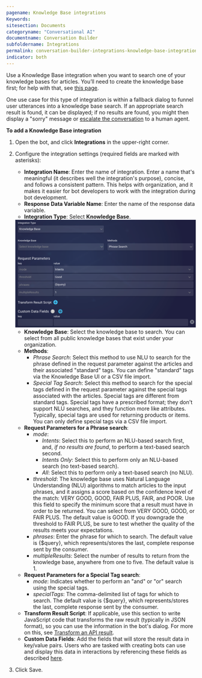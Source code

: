 ```yaml
---
pagename: Knowledge Base integrations
Keywords:
sitesection: Documents
categoryname: "Conversational AI"
documentname: Conversation Builder
subfoldername: Integrations
permalink: conversation-builder-integrations-knowledge-base-integrations.html
indicator: both
---
```


Use a Knowledge Base integration when you want to search one of your knowledge bases for articles. You’ll need to create the knowledge base first; for help with that, see [this page](knowledge-base-overview.html).

One use case for this type of integration is within a fallback dialog to funnel user utterances into a knowledge base search. If an appropriate search result is found, it can be displayed; if no results are found, you might then display a "sorry" message or [escalate the conversation](conversation-builder-integrations-liveperson-agent-escalation-integrations.html) to a human agent.

**To add a Knowledge Base integration**

1. Open the bot, and click **Integrations** in the upper-right corner.
2. Configure the integration settings (required fields are marked with asterisks):
    - **Integration Name**: Enter the name of integration. Enter a name that's meaningful (it describes well the integration's purpose), concise, and follows a consistent pattern. This helps with organization, and it makes it easier for bot developers to work with the integration during bot development.
    - **Response Data Variable Name**: Enter the name of the response data variable.
    - **Integration Type**: Select **Knowledge Base**.
    
    <img class="fancyimage" style="width:600px" src="img/ConvoBuilder/integrations_kb.png">
    
    - **Knowledge Base**: Select the knowledge base to search. You can select from all public knowledge bases that exist under your organization.
    - **Methods**:
        - *Phrase Search*: Select this method to use NLU to search for the phrase defined in the request parameter against the articles and their associated "standard" tags. You can define "standard" tags via the Knowledge Base UI or a CSV file import.
        - *Special Tag Search*: Select this method to search for the special tags defined in the request parameter against the special tags associated with the articles. Special tags are different from standard tags. Special tags have a prescribed format; they don't support NLU searches, and they function more like attributes. Typically, special tags are used for returning products or items. You can only define special tags via a CSV file import.
    - **Request Parameters for a Phrase search**:
        - *mode*: 
            - *Intents*: Select this to perform an NLU-based search first, and, *if no results are found*, to perform a text-based search second.
            - *Intents Only*: Select this to perform only an NLU-based search (no text-based search).
            - *All*: Select this to perform only a text-based search (no NLU).
        - *threshold*: The knowledge base uses Natural Language Understanding (NLU) algorithms to match articles to the input phrases, and it assigns a score based on the confidence level of the match: VERY GOOD, GOOD, FAIR PLUS, FAIR, and POOR. Use this field to specify the minimum score that a result must have in order to be returned. You can select from VERY GOOD, GOOD, or FAIR PLUS. The default value is GOOD. If you downgrade the threshold to FAIR PLUS, be sure to test whether the quality of the results meets your expectations.
        - *phrases*:   Enter the phrase for which to search. The default value is {$query}, which represents/stores the last, complete response sent by the consumer.
        - *multipleResults*: Select the number of results to return from the knowledge base, anywhere from one to five. The default value is 1.
    - **Request Parameters for a Special Tag search**:
        - *mode*: Indicates whether to perform an "and" or "or" search using the special tags.
        - *specialTags*: The comma-delimited list of tags for which to search. The default value is {$query}, which represents/stores the last, complete response sent by the consumer.
    - **Transform Result Script**: If applicable, use this section to write JavaScript code that transforms the raw result (typically in JSON format), so you can use the information in the bot's dialog. For more on this, see [Transform an API result](conversation-builder-integrations-integration-basics.html#transform-an-api-result).
    - **Custom Data Fields**: Add the fields that will store the result data in key/value pairs. Users who are tasked with creating bots can use and display this data in interactions by referencing these fields as described [here](conversation-builder-interactions-interaction-basics.html#display-variables-in-interactions).
3. Click Save.